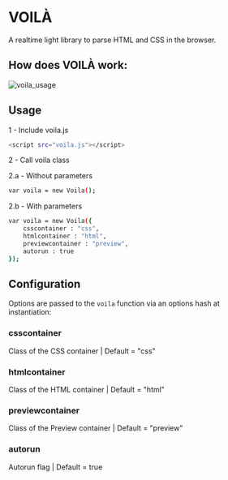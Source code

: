 VOILÀ
========

A realtime light library to parse HTML and CSS in the browser.

## How does VOILÀ work:
![voila_usage](https://raw2.github.com/Daniesy/voila/master/screen.gif)

## Usage

1 - Include voila.js
```bash 
<script src="voila.js"></script>
```
2 - Call voila class

2.a - Without parameters

```bash 
var voila = new Voila();
```

2.b - With parameters

```bash 
var voila = new Voila({
	csscontainer : "css",
	htmlcontainer : "html",
	previewcontainer : "preview",
	autorun : true
});
```

## Configuration

Options are passed to the ```voila``` function via an options hash at instantiation:

### csscontainer
Class of the CSS container | Default = "css"

### htmlcontainer
Class of the HTML container | Default = "html"

### previewcontainer
Class of the Preview container | Default = "preview"

### autorun
Autorun flag | Default = true
